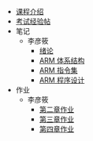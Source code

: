 - [课程介绍](docs/课内笔记/大三下/嵌入式软件设计-选修/README.md)
- [考试经验帖](docs/课内笔记/大三下/嵌入式软件设计-选修/考试经验帖.md)
- 笔记
  - 李彦筱
    - [绪论](docs/课内笔记/大三下/嵌入式软件设计-选修/笔记/李彦筱/绪论.md)
    - [ARM 体系结构](docs/课内笔记/大三下/嵌入式软件设计-选修/笔记/李彦筱/ARM体系结构.md)
    - [ARM 指令集](docs/课内笔记/大三下/嵌入式软件设计-选修/笔记/李彦筱/ARM指令集.md)
    - [ARM 程序设计](docs/课内笔记/大三下/嵌入式软件设计-选修/笔记/李彦筱/ARM程序设计.md)
- 作业
  - 李彦筱
    - [第二章作业](docs/课内笔记/大三下/嵌入式软件设计-选修/作业/李彦筱/第二章作业.md)
    - [第三章作业](docs/课内笔记/大三下/嵌入式软件设计-选修/作业/李彦筱/第三章作业.md)
    - [第四章作业](docs/课内笔记/大三下/嵌入式软件设计-选修/作业/李彦筱/第四章作业.md)
